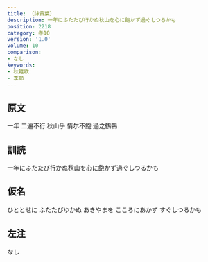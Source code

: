 ```yaml
---
title: （詠黄葉）
description: 一年にふたたび行かぬ秋山を心に飽かず過ぐしつるかも
position: 2218
category: 巻10
version: '1.0'
volume: 10
comparison:
- なし
keywords:
- 秋雑歌
- 季節
---
```


## 原文

一年 二遍不行 秋山乎 情尓不飽 過之鶴鴨

## 訓読

一年にふたたび行かぬ秋山を心に飽かず過ぐしつるかも

## 仮名

ひととせに ふたたびゆかぬ あきやまを こころにあかず すぐしつるかも

## 左注

なし
